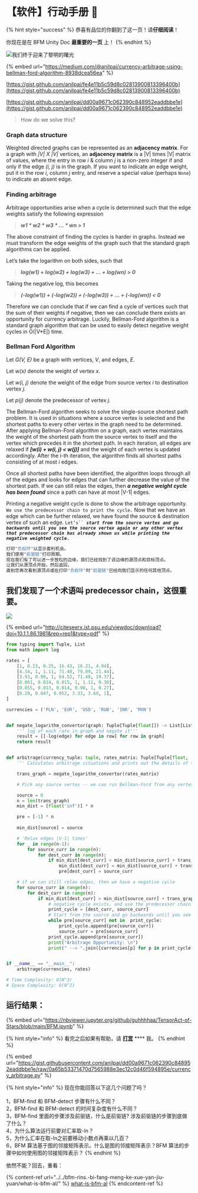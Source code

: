 # 【软件】行动手册 🚩

{% hint style="success" %}
恭喜有品位的你翻到了这一页！请**仔细阅读**！

你现在是在 BFM Unity Doc **最重要的一页** 上！
{% endhint %}

![我们终于迎来了黎明的曙光](../../.gitbook/assets/u-3153260481-2815876954-and-fm-26-and-gp-0.jpg)

{% embed url="https://medium.com/@anilpai/currency-arbitrage-using-bellman-ford-algorithm-8938dcea56ea" %}

[https://gist.github.com/anilpai/fe4e11b5c59d8c02813900813396400b](https://gist.github.com/anilpai/fe4e11b5c59d8c02813900813396400b)

[https://gist.github.com/anilpai/dd00a9671c062390c848952eaddbbe1e](https://gist.github.com/anilpai/dd00a9671c062390c848952eaddbbe1e)

> How do we solve this?

### Graph data structure <a href="#297a" id="297a"></a>

Weighted directed graphs can be represented as an **adjacency matrix**. For a graph with _|V| X |V|_ vertices, an **adjacency matrix** is a |V| times |V| matrix of values, where the entry in row _i_ & column _j_ is a non-zero integer if and only if the edge _(i, j)_ is in the graph. If you want to indicate an edge weight, put it in the row _i_, column _j_ entry, and reserve a special value (perhaps `None`) to indicate an absent edge.

### Finding arbitrage <a href="#b951" id="b951"></a>

Arbitrage opportunities arise when a cycle is determined such that the edge weights satisfy the following expression

> _**w1 \* w2 \* w3 \* … \* wn > 1**_

The above constraint of finding the cycles is harder in graphs. Instead we must transform the edge weights of the graph such that the standard graph algorithms can be applied.

Let’s take the logarithm on both sides, such that

> _**log(w1) + log(w2) + log(w3) + … + log(wn) > 0**_

Taking the negative log, this becomes

> _**(-log(w1)) + (-log(w2)) + (-log(w3)) + … + (-log(wn)) < 0**_

Therefore we can conclude that if we can find a cycle of vertices such that the sum of their weights if negative, then we can conclude there exists an opportunity for currency arbitrage. Luckily, Bellman-Ford algorithm is a standard graph algorithm that can be used to easily detect negative weight cycles in O(|V\*E|) time.

### Bellman Ford Algorithm <a href="#fe14" id="fe14"></a>

Let _G(V, E)_ be a graph with vertices, _V_, and edges, _E_.

Let _w(x)_ denote the weight of vertex _x_.

Let _w(i, j)_ denote the weight of the edge from source vertex _i_ to destination vertex _j_.

Let _p(j)_ denote the predecessor of vertex _j_.

The Bellman-Ford algorithm seeks to solve the single-source shortest path problem. It is used in situations where a source vertex is selected and the shortest paths to every other vertex in the graph need to be determined. After applying Bellman-Ford algorithm on a graph, each vertex maintains the weight of the shortest path from the source vertex to itself and the vertex which precedes it in the shortest path. In each iteration, all edges are relaxed if _**\[w(i) + w(i, j) < w(j)]**_ and the weight of each vertex is updated accordingly. After the i-th iteration, the algorithm finds all shortest paths consisting of at most _i_ edges.

Once all shortest paths have been identified, the algorithm loops through all of the edges and looks for edges that can further decrease the value of the shortest path. If we can still relax the edges, then _**a negative weight cycle has been found**_ since a path can have at most |V-1| edges.

Printing a negative weight cycle is done to show the arbitrage opportunity. `We use the predecessor chain to print the cycle.` Now that we have an edge which can be further relaxed, we have found the source & destination vertex of such an edge. `Let’s`` `_**`start from the source vertex and go backwards until you see the source vertex again or any other vertex that predecessor chain has already shown us while printing the negative weighted cycle.`**_

```python
打印"负权环"以显示套利机会。
我们使用"前驱链"打印周期。
现在我们有了可以进一步放松的边缘，我们已经找到了该边缘的源顶点和目标顶点。 
让我们从源顶点开始，然后返回，
直到您再次看到源顶点或在打印"负权环"时"前驱链"已经向我们显示的任何其他顶点。
```

## 我们发现了一个术语叫 predecessor chain，这很重要。

![](../../.gitbook/assets/ping-mu-kuai-zhao-20200325-xia-wu-5.59.12.png)

{% embed url="http://citeseerx.ist.psu.edu/viewdoc/download?doi=10.1.1.86.1981&rep=rep1&type=pdf" %}

```python
from typing import Tuple, List
from math import log

rates = [
    [1, 0.23, 0.25, 16.43, 18.21, 4.94],
    [4.34, 1, 1.11, 71.40, 79.09, 21.44],
    [3.93, 0.90, 1, 64.52, 71.48, 19.37],
    [0.061, 0.014, 0.015, 1, 1.11, 0.30],
    [0.055, 0.013, 0.014, 0.90, 1, 0.27],
    [0.20, 0.047, 0.052, 3.33, 3.69, 1],
]

currencies = ('PLN', 'EUR', 'USD', 'RUB', 'INR', 'MXN')


def negate_logarithm_convertor(graph: Tuple[Tuple[float]]) -> List[List[float]]:
    ''' log of each rate in graph and negate it'''
    result = [[-log(edge) for edge in row] for row in graph]
    return result


def arbitrage(currency_tuple: tuple, rates_matrix: Tuple[Tuple[float, ...]]):
    ''' Calculates arbitrage situations and prints out the details of this calculations'''

    trans_graph = negate_logarithm_convertor(rates_matrix)

    # Pick any source vertex -- we can run Bellman-Ford from any vertex and get the right result

    source = 0
    n = len(trans_graph)
    min_dist = [float('inf')] * n

    pre = [-1] * n
    
    min_dist[source] = source

    # 'Relax edges |V-1| times'
    for _ in range(n-1):
        for source_curr in range(n):
            for dest_curr in range(n):
                if min_dist[dest_curr] > min_dist[source_curr] + trans_graph[source_curr][dest_curr]:
                    min_dist[dest_curr] = min_dist[source_curr] + trans_graph[source_curr][dest_curr]
                    pre[dest_curr] = source_curr

    # if we can still relax edges, then we have a negative cycle
    for source_curr in range(n):
        for dest_curr in range(n):
            if min_dist[dest_curr] > min_dist[source_curr] + trans_graph[source_curr][dest_curr]:
                # negative cycle exists, and use the predecessor chain to print the cycle
                print_cycle = [dest_curr, source_curr]
                # Start from the source and go backwards until you see the source vertex again or any vertex that already exists in print_cycle array
                while pre[source_curr] not in  print_cycle:
                    print_cycle.append(pre[source_curr])
                    source_curr = pre[source_curr]
                print_cycle.append(pre[source_curr])
                print("Arbitrage Opportunity: \n")
                print(" --> ".join([currencies[p] for p in print_cycle[::-1]]))


if __name__ == "__main__":
    arbitrage(currencies, rates)

# Time Complexity: O(N^3)
# Space Complexity: O(N^2)
```

## 运行结果：

{% embed url="https://nbviewer.jupyter.org/github/guhhhhaa/TensorAct-of-Stars/blob/main/BFM.ipynb" %}

{% hint style="info" %}
看完之后如果有帮助，请 [**打赏**](https://guhhhhaa.gitbook.io/bfm/juan-zeng) **** 我。
{% endhint %}

{% embed url="https://gist.githubusercontent.com/anilpai/dd00a9671c062390c848952eaddbbe1e/raw/0a65b53371470d7565988e3ec12c0d46f594895e/currency_arbitrage.py" %}

{% hint style="info" %}
现在你能回答以下这几个问题了吗？\
\
1，BFM-find 和 BFM-detect 步骤有什么不同？ \
2，BFM-find 和 BFM-detect 的时间复杂度有什么不同？\
3，BFM-find 里面的步骤涉及前驱链，什么是前驱链? 涉及前驱链的步骤到底做了什么？ \
4，为什么算法运行前要对汇率取-ln？ \
5，为什么汇率在取-ln之前要移动小数点再乘以几百？ \
6，BFM 算法基于图的邻接矩阵表示。什么是图的邻接矩阵表示？BFM 算法的步骤中如何使用图的邻接矩阵表示？&#x20;
{% endhint %}

依然不能？回去，重看：

{% content-ref url="../../bfm-rins.-bi-fang-meng-ke-xue-yan-jiu-yuan/what-is-bfm-al/" %}
[what-is-bfm-al](../../bfm-rins.-bi-fang-meng-ke-xue-yan-jiu-yuan/what-is-bfm-al/)
{% endcontent-ref %}

